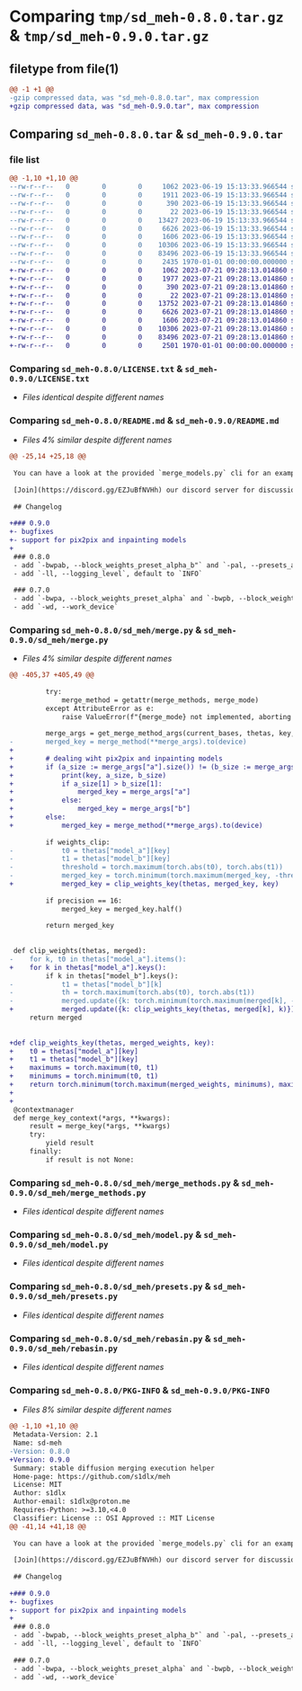 # Comparing `tmp/sd_meh-0.8.0.tar.gz` & `tmp/sd_meh-0.9.0.tar.gz`

## filetype from file(1)

```diff
@@ -1 +1 @@
-gzip compressed data, was "sd_meh-0.8.0.tar", max compression
+gzip compressed data, was "sd_meh-0.9.0.tar", max compression
```

## Comparing `sd_meh-0.8.0.tar` & `sd_meh-0.9.0.tar`

### file list

```diff
@@ -1,10 +1,10 @@
--rw-r--r--   0        0        0     1062 2023-06-19 15:13:33.966544 sd_meh-0.8.0/LICENSE.txt
--rw-r--r--   0        0        0     1911 2023-06-19 15:13:33.966544 sd_meh-0.8.0/README.md
--rw-r--r--   0        0        0      390 2023-06-19 15:13:33.966544 sd_meh-0.8.0/pyproject.toml
--rw-r--r--   0        0        0       22 2023-06-19 15:13:33.966544 sd_meh-0.8.0/sd_meh/__init__.py
--rw-r--r--   0        0        0    13427 2023-06-19 15:13:33.966544 sd_meh-0.8.0/sd_meh/merge.py
--rw-r--r--   0        0        0     6626 2023-06-19 15:13:33.966544 sd_meh-0.8.0/sd_meh/merge_methods.py
--rw-r--r--   0        0        0     1606 2023-06-19 15:13:33.966544 sd_meh-0.8.0/sd_meh/model.py
--rw-r--r--   0        0        0    10306 2023-06-19 15:13:33.966544 sd_meh-0.8.0/sd_meh/presets.py
--rw-r--r--   0        0        0    83496 2023-06-19 15:13:33.966544 sd_meh-0.8.0/sd_meh/rebasin.py
--rw-r--r--   0        0        0     2435 1970-01-01 00:00:00.000000 sd_meh-0.8.0/PKG-INFO
+-rw-r--r--   0        0        0     1062 2023-07-21 09:28:13.014860 sd_meh-0.9.0/LICENSE.txt
+-rw-r--r--   0        0        0     1977 2023-07-21 09:28:13.014860 sd_meh-0.9.0/README.md
+-rw-r--r--   0        0        0      390 2023-07-21 09:28:13.014860 sd_meh-0.9.0/pyproject.toml
+-rw-r--r--   0        0        0       22 2023-07-21 09:28:13.014860 sd_meh-0.9.0/sd_meh/__init__.py
+-rw-r--r--   0        0        0    13752 2023-07-21 09:28:13.014860 sd_meh-0.9.0/sd_meh/merge.py
+-rw-r--r--   0        0        0     6626 2023-07-21 09:28:13.014860 sd_meh-0.9.0/sd_meh/merge_methods.py
+-rw-r--r--   0        0        0     1606 2023-07-21 09:28:13.014860 sd_meh-0.9.0/sd_meh/model.py
+-rw-r--r--   0        0        0    10306 2023-07-21 09:28:13.014860 sd_meh-0.9.0/sd_meh/presets.py
+-rw-r--r--   0        0        0    83496 2023-07-21 09:28:13.014860 sd_meh-0.9.0/sd_meh/rebasin.py
+-rw-r--r--   0        0        0     2501 1970-01-01 00:00:00.000000 sd_meh-0.9.0/PKG-INFO
```

### Comparing `sd_meh-0.8.0/LICENSE.txt` & `sd_meh-0.9.0/LICENSE.txt`

 * *Files identical despite different names*

### Comparing `sd_meh-0.8.0/README.md` & `sd_meh-0.9.0/README.md`

 * *Files 4% similar despite different names*

```diff
@@ -25,14 +25,18 @@
 
 You can have a look at the provided `merge_models.py` cli for an example on how to use the function. Run `python3 merge_models.py --help` for a list of the available arguments.
 
 [Join](https://discord.gg/EZJuBfNVHh) our discord server for discussion and features/bugfix requests
 
 ## Changelog
 
+### 0.9.0
+- bugfixes
+- support for pix2pix and inpainting models
+
 ### 0.8.0
 - add `-bwpab, --block_weights_preset_alpha_b"` and `-pal, --presets_alpha_lambda` for presets interpolation (same for `beta`)
 - add `-ll, --logging_level`, default to `INFO`
 
 ### 0.7.0
 - add `-bwpa, --block_weights_preset_alpha` and `-bwpb, --block_weights_preset_beta` to use pre-defined merging weights. Have a look at the [wiki](https://github.com/s1dlx/meh/wiki/Presets) for all the presets
 - add `-wd, --work_device`
```

### Comparing `sd_meh-0.8.0/sd_meh/merge.py` & `sd_meh-0.9.0/sd_meh/merge.py`

 * *Files 4% similar despite different names*

```diff
@@ -405,37 +405,49 @@
 
         try:
             merge_method = getattr(merge_methods, merge_mode)
         except AttributeError as e:
             raise ValueError(f"{merge_mode} not implemented, aborting merge!") from e
 
         merge_args = get_merge_method_args(current_bases, thetas, key, work_device)
-        merged_key = merge_method(**merge_args).to(device)
+
+        # dealing wiht pix2pix and inpainting models
+        if (a_size := merge_args["a"].size()) != (b_size := merge_args["b"].size()):
+            print(key, a_size, b_size)
+            if a_size[1] > b_size[1]:
+                merged_key = merge_args["a"]
+            else:
+                merged_key = merge_args["b"]
+        else:
+            merged_key = merge_method(**merge_args).to(device)
 
         if weights_clip:
-            t0 = thetas["model_a"][key]
-            t1 = thetas["model_b"][key]
-            threshold = torch.maximum(torch.abs(t0), torch.abs(t1))
-            merged_key = torch.minimum(torch.maximum(merged_key, -threshold), threshold)
+            merged_key = clip_weights_key(thetas, merged_key, key)
 
         if precision == 16:
             merged_key = merged_key.half()
 
         return merged_key
 
 
 def clip_weights(thetas, merged):
-    for k, t0 in thetas["model_a"].items():
+    for k in thetas["model_a"].keys():
         if k in thetas["model_b"].keys():
-            t1 = thetas["model_b"][k]
-            th = torch.maximum(torch.abs(t0), torch.abs(t1))
-            merged.update({k: torch.minimum(torch.maximum(merged[k], -th), th)})
+            merged.update({k: clip_weights_key(thetas, merged[k], k)})
     return merged
 
 
+def clip_weights_key(thetas, merged_weights, key):
+    t0 = thetas["model_a"][key]
+    t1 = thetas["model_b"][key]
+    maximums = torch.maximum(t0, t1)
+    minimums = torch.minimum(t0, t1)
+    return torch.minimum(torch.maximum(merged_weights, minimums), maximums)
+
+
 @contextmanager
 def merge_key_context(*args, **kwargs):
     result = merge_key(*args, **kwargs)
     try:
         yield result
     finally:
         if result is not None:
```

### Comparing `sd_meh-0.8.0/sd_meh/merge_methods.py` & `sd_meh-0.9.0/sd_meh/merge_methods.py`

 * *Files identical despite different names*

### Comparing `sd_meh-0.8.0/sd_meh/model.py` & `sd_meh-0.9.0/sd_meh/model.py`

 * *Files identical despite different names*

### Comparing `sd_meh-0.8.0/sd_meh/presets.py` & `sd_meh-0.9.0/sd_meh/presets.py`

 * *Files identical despite different names*

### Comparing `sd_meh-0.8.0/sd_meh/rebasin.py` & `sd_meh-0.9.0/sd_meh/rebasin.py`

 * *Files identical despite different names*

### Comparing `sd_meh-0.8.0/PKG-INFO` & `sd_meh-0.9.0/PKG-INFO`

 * *Files 8% similar despite different names*

```diff
@@ -1,10 +1,10 @@
 Metadata-Version: 2.1
 Name: sd-meh
-Version: 0.8.0
+Version: 0.9.0
 Summary: stable diffusion merging execution helper
 Home-page: https://github.com/s1dlx/meh
 License: MIT
 Author: s1dlx
 Author-email: s1dlx@proton.me
 Requires-Python: >=3.10,<4.0
 Classifier: License :: OSI Approved :: MIT License
@@ -41,14 +41,18 @@
 
 You can have a look at the provided `merge_models.py` cli for an example on how to use the function. Run `python3 merge_models.py --help` for a list of the available arguments.
 
 [Join](https://discord.gg/EZJuBfNVHh) our discord server for discussion and features/bugfix requests
 
 ## Changelog
 
+### 0.9.0
+- bugfixes
+- support for pix2pix and inpainting models
+
 ### 0.8.0
 - add `-bwpab, --block_weights_preset_alpha_b"` and `-pal, --presets_alpha_lambda` for presets interpolation (same for `beta`)
 - add `-ll, --logging_level`, default to `INFO`
 
 ### 0.7.0
 - add `-bwpa, --block_weights_preset_alpha` and `-bwpb, --block_weights_preset_beta` to use pre-defined merging weights. Have a look at the [wiki](https://github.com/s1dlx/meh/wiki/Presets) for all the presets
 - add `-wd, --work_device`
```

